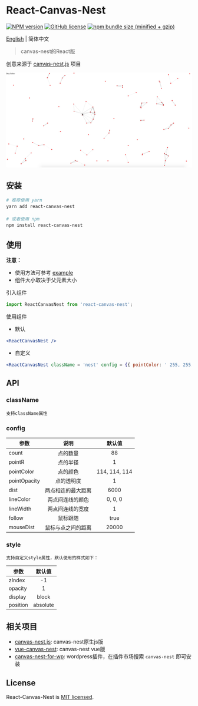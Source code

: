 # React-Canvas-Nest
[![NPM version](https://img.shields.io/npm/v/react-canvas-nest.svg)](https://www.npmjs.com/package/react-canvas-nest) [![GitHub license](https://img.shields.io/github/license/flyerH/react-canvas-nest.svg)](https://github.com/flyerH/react-canvas-nest/blob/master/LICENSE) [![npm bundle size (minified + gzip)](https://img.shields.io/bundlephobia/minzip/react-canvas-nest.svg)](https://bundlephobia.com/result?p=react-canvas-nest)

[English](./README.md) | 简体中文

>canvas-nest的React版  

创意来源于 [canvas-nest.js](https://github.com/hustcc/canvas-nest.js) 项目

![screenshot](./screenshot.jpg)

## 安装  

```bash
# 推荐使用 yarn
yarn add react-canvas-nest

# 或者使用 npm
npm install react-canvas-nest
```

## 使用  

**注意：**
- 使用方法可参考 [example](./example)
- 组件大小取决于父元素大小

引入组件  

```js
import ReactCanvasNest from 'react-canvas-nest';
```  

使用组件  

  - 默认  
  
  ```jsx
  <ReactCanvasNest />
  ```  

  - 自定义  
  
  ```jsx
  <ReactCanvasNest className = 'nest' config = {{ pointColor: ' 255, 255, 255 ' }} style = {{ zIndex: 99 }} />
  ```  

## API
### className  

    支持className属性

### config  

| 参数          | 说明             | 默认值         |
| ------------ | :--------------: | :-----------: |
| count        | 点的数量          | 88            |
| pointR       | 点的半径          | 1             |
| pointColor   | 点的颜色          | 114, 114, 114 |
| pointOpacity | 点的透明度        | 1             |
| dist         | 两点相连的最大距离 | 6000           |
| lineColor    | 两点间连线的颜色   | 0, 0, 0       |
| lineWidth    | 两点间连线的宽度   | 1             |
| follow       | 鼠标跟随         | true           |  
| mouseDist    | 鼠标与点之间的距离 | 20000          |

### style  

    支持自定义style属性，默认使用的样式如下：

| 参数          | 默认值     |
| ------------ | :-------: |
| zIndex       | -1        |
| opacity      | 1         |
| display      | block     |
| position     | absolute  |

## 相关项目
- [canvas-nest.js](https://github.com/hustcc/canvas-nest.js): canvas-nest原生js版
- [vue-canvas-nest](https://github.com/ZYSzys/vue-canvas-nest): canvas-nest vue版
- [canvas-nest-for-wp](https://github.com/aTool-org/canvas-nest-for-wp): wordpress插件，在插件市场搜索 `canvas-nest` 即可安装

## License

React-Canvas-Nest is [MIT licensed](./LICENSE).